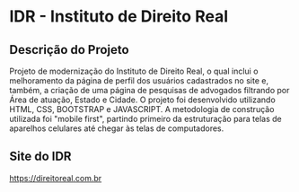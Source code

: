# IDR - Instituto de Direito Real
## Descrição do Projeto
Projeto de modernização do Instituto de Direito Real, o qual inclui o melhoramento da página de perfil dos usuários cadastrados no site e, também, a criação de uma página de pesquisas de advogados filtrando por Área de atuação, Estado e Cidade. O projeto foi desenvolvido utilizando HTML, CSS, BOOTSTRAP e JAVASCRIPT. A metodologia de construção utilizada foi "mobile first", partindo primeiro da estruturação para telas de aparelhos celulares até chegar às telas de computadores.
## Site do IDR
https://direitoreal.com.br
